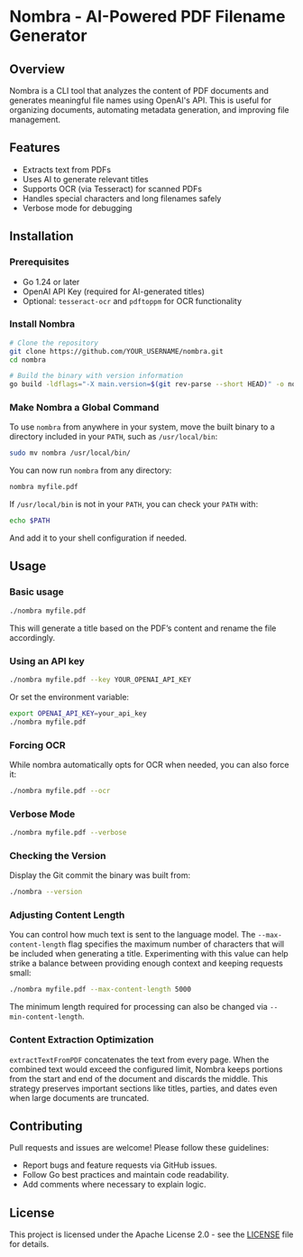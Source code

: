 # Nombra - AI-Powered PDF Filename Generator

## Overview
Nombra is a CLI tool that analyzes the content of PDF documents and generates meaningful file names using OpenAI's API. This is useful for organizing documents, automating metadata generation, and improving file management.

## Features
- Extracts text from PDFs
- Uses AI to generate relevant titles
- Supports OCR (via Tesseract) for scanned PDFs
- Handles special characters and long filenames safely
- Verbose mode for debugging

## Installation

### Prerequisites
- Go 1.24 or later
- OpenAI API Key (required for AI-generated titles)
- Optional: `tesseract-ocr` and `pdftoppm` for OCR functionality

### Install Nombra
```sh
# Clone the repository
git clone https://github.com/YOUR_USERNAME/nombra.git
cd nombra

# Build the binary with version information
go build -ldflags="-X main.version=$(git rev-parse --short HEAD)" -o nombra
```

### Make Nombra a Global Command
To use `nombra` from anywhere in your system, move the built binary to a directory included in your `PATH`, such as `/usr/local/bin`:

```sh
sudo mv nombra /usr/local/bin/
```

You can now run `nombra` from any directory:

```sh
nombra myfile.pdf
```

If `/usr/local/bin` is not in your `PATH`, you can check your `PATH` with:

```sh
echo $PATH
```

And add it to your shell configuration if needed.

## Usage

### Basic usage
```sh
./nombra myfile.pdf
```
This will generate a title based on the PDF’s content and rename the file accordingly.

### Using an API key
```sh
./nombra myfile.pdf --key YOUR_OPENAI_API_KEY
```
Or set the environment variable:
```sh
export OPENAI_API_KEY=your_api_key
./nombra myfile.pdf
```

### Forcing OCR
While nombra automatically opts for OCR when needed, you can also force it:
```sh
./nombra myfile.pdf --ocr
```

### Verbose Mode
```sh
./nombra myfile.pdf --verbose
```

### Checking the Version
Display the Git commit the binary was built from:
```sh
./nombra --version
```

### Adjusting Content Length
You can control how much text is sent to the language model. The
`--max-content-length` flag specifies the maximum number of characters that will
be included when generating a title. Experimenting with this value can help
strike a balance between providing enough context and keeping requests small:

```sh
./nombra myfile.pdf --max-content-length 5000
```

The minimum length required for processing can also be changed via
`--min-content-length`.

### Content Extraction Optimization
`extractTextFromPDF` concatenates the text from every page. When the combined
text would exceed the configured limit, Nombra keeps portions from the start and
end of the document and discards the middle. This strategy preserves important
sections like titles, parties, and dates even when large documents are truncated.

## Contributing
Pull requests and issues are welcome! Please follow these guidelines:
- Report bugs and feature requests via GitHub issues.
- Follow Go best practices and maintain code readability.
- Add comments where necessary to explain logic.

## License
This project is licensed under the Apache License 2.0 - see the [LICENSE](LICENSE) file for details.

